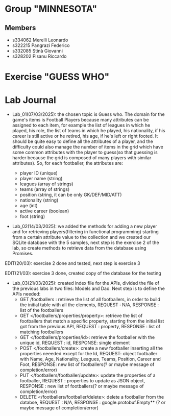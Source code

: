 # Group "MINNESOTA"

## Members
- s334062 Merelli Leonardo
- s322215 Pangrazi Federico
- s332085 Stinà Giovanni
- s328202 Pisanu Riccardo

# Exercise "GUESS WHO"

# Lab Journal
- Lab_01(07/03/2025): the chosen topic is Guess who. The domain for the game's items is Football Players because many attributes can be assigned to each item, for example the list of leagues in which he played, his role, the list of teams in which he played, his nationality, if his career is still active or he retired, his age, if he's left or right footed. It should be quite easy to define all the attributes of a player, and the difficulty could also manage the number of items in the grid which have some common attributes with the player to guess(so that guessing is harder because the grid is composed of many players with similar attributes). So, for each footballer, the attributes are:
    - player ID (unique)
    - player name (string)
    - leagues (array of strings)
    - teams (array of strings)
    - position (string, it can be only GK/DEF/MID/ATT)
    - nationality (string)
    - age (int)
    - active career (boolean)
    - foot (string)


- Lab_02(14/03/2025): we added the methods for adding a new player and for retrieving players(filtering in functional programming) starting from a certain attribute value to the collection and we created our SQLite database with the 5 samples, next step is the exercise 2 of the lab, so create methods to retrieve data from the database using Promises.

EDIT(20/03): exercise 2 done and tested, next step is exercise 3

EDIT(21/03): exercise 3 done, created copy of the database for the testing 
- Lab_03(21/03/2025): created index file for the APIs, divided the file of the previous labs in two files: Models and Dao. Next step is to define the APIs needed:
    - GET /footballers : retrieve the list of all footballers, in order to build the initial table with all the elements, REQUEST : N/A, RESPONSE : list of the footballers
    - GET </footballers/properties/property>: retrieve the list of footballers that match a specific property, starting from the initial list got from the previous API, REQUEST : property, RESPONSE : list of matching footballers
    - GET </footballers/properties/id>: retrieve the footballer with the unique id, REQUEST : id, RESPONSE: single element
    - POST </footballers/create>: create a new footballer inserting all the properties neeeded except for the Id, REQUEST: object footballer with Name, Age, Nationality, Leagues, Teams, Position, Career and Foot, RESPONSE: new list of footballers(? or maybe message of completion/error)
    - PUT </footballers/footballer/update>: update the properties of a footballer, REQUEST : properties to update as JSON object, RESPONSE : new list of footballers(? or maybe message of completion/error)
    - DELETE </footballers/footballer/delete>: delete a footballer from the databse, REQUEST : N/A, RESPONSE : google.protobuf.Empty** (? or maybe message of completion/error)
